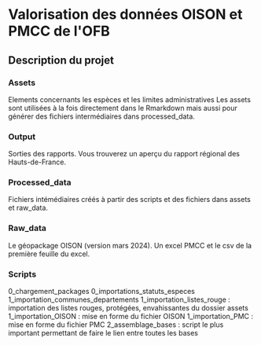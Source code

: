 # Valorisation des données OISON et PMCC de l'OFB
## Description du projet
### Assets
Elements concernants les espèces et les limites administratives
Les assets sont utilisées à la fois directement dans le Rmarkdown mais aussi pour générer des fichiers intermédiaires dans processed_data.
### Output
Sorties des rapports. Vous trouverez un aperçu du rapport régional des Hauts-de-France.
### Processed_data
Fichiers intémédiaires créés à partir des scripts et des fichiers dans assets et raw_data.
### Raw_data
Le géopackage OISON (version mars 2024). Un excel PMCC et le csv de la première feuille du excel.
### Scripts
0_chargement_packages
0_importations_statuts_especes
1_importation_communes_departements
1_importation_listes_rouge : importation des listes rouges, protégées, envahissantes du dossier assets
1_importation_OISON : mise en forme du fichier OISON
1_importation_PMC : mise en forme du fichier PMC
2_assemblage_bases : script le plus important permettant de faire le lien entre toutes les bases
